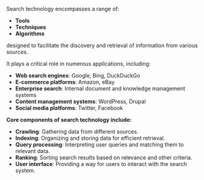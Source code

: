 Search technology encompasses a range of:

* **Tools**  
* **Techniques**  
* **Algorithms** 

designed to facilitate the discovery and retrieval of information from various sources. 

It plays a critical role in numerous applications, including:

* **Web search engines**: Google, Bing, DuckDuckGo  
* **E-commerce platforms**: Amazon, eBay  
* **Enterprise search**: Internal document and knowledge management systems  
* **Content management systems**: WordPress, Drupal  
* **Social media platforms**: Twitter, Facebook

**Core components of search technology include:**

* **Crawling**: Gathering data from different sources.  
* **Indexing**: Organizing and storing data for efficient retrieval.  
* **Query processing**: Interpreting user queries and matching them to relevant data.  
* **Ranking**: Sorting search results based on relevance and other criteria.  
* **User interface**: Providing a way for users to interact with the search system.